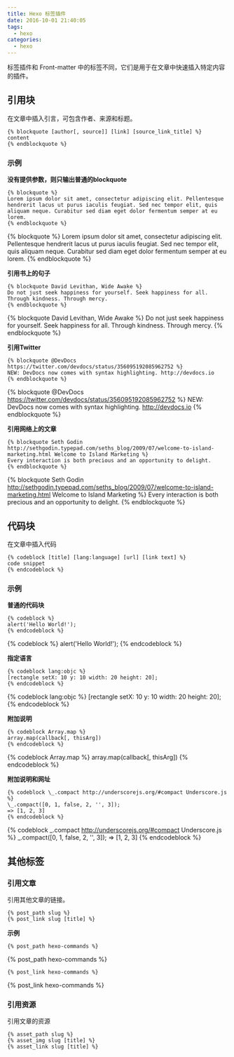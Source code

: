 ```yaml
---
title: Hexo 标签插件
date: 2016-10-01 21:40:05
tags:
  - hexo
categories:
  - hexo
---
```


标签插件和 Front-matter 中的标签不同，它们是用于在文章中快速插入特定内容的插件。

## 引用块

在文章中插入引言，可包含作者、来源和标题。
```
{% blockquote [author[, source]] [link] [source_link_title] %}
content
{% endblockquote %}
```
<!--more-->
### 示例

**没有提供参数，则只输出普通的blockquote**
```
{% blockquote %}
Lorem ipsum dolor sit amet, consectetur adipiscing elit. Pellentesque hendrerit lacus ut purus iaculis feugiat. Sed nec tempor elit, quis aliquam neque. Curabitur sed diam eget dolor fermentum semper at eu lorem.
{% endblockquote %}
```
{% blockquote %}
Lorem ipsum dolor sit amet, consectetur adipiscing elit. Pellentesque hendrerit lacus ut purus iaculis feugiat. Sed nec tempor elit, quis aliquam neque. Curabitur sed diam eget dolor fermentum semper at eu lorem.
{% endblockquote %}

**引用书上的句子**
```
{% blockquote David Levithan, Wide Awake %}
Do not just seek happiness for yourself. Seek happiness for all. Through kindness. Through mercy.
{% endblockquote %}
```
{% blockquote David Levithan, Wide Awake %}
Do not just seek happiness for yourself. Seek happiness for all. Through kindness. Through mercy.
{% endblockquote %}

**引用Twitter**
```
{% blockquote @DevDocs https://twitter.com/devdocs/status/356095192085962752 %}
NEW: DevDocs now comes with syntax highlighting. http://devdocs.io
{% endblockquote %}
```
{% blockquote @DevDocs https://twitter.com/devdocs/status/356095192085962752 %}
NEW: DevDocs now comes with syntax highlighting. http://devdocs.io
{% endblockquote %}

**引用网络上的文章**
```
{% blockquote Seth Godin http://sethgodin.typepad.com/seths_blog/2009/07/welcome-to-island-marketing.html Welcome to Island Marketing %}
Every interaction is both precious and an opportunity to delight.
{% endblockquote %}
```
{% blockquote Seth Godin http://sethgodin.typepad.com/seths_blog/2009/07/welcome-to-island-marketing.html Welcome to Island Marketing %}
Every interaction is both precious and an opportunity to delight.
{% endblockquote %}

## 代码块

在文章中插入代码
```
{% codeblock [title] [lang:language] [url] [link text] %}
code snippet
{% endcodeblock %}
```

### 示例

**普通的代码块**
```
{% codeblock %}
alert('Hello World!');
{% endcodeblock %}
```
{% codeblock %}
alert('Hello World!');
{% endcodeblock %}

**指定语言**
```
{% codeblock lang:objc %}
[rectangle setX: 10 y: 10 width: 20 height: 20];
{% endcodeblock %}
```
{% codeblock lang:objc %}
[rectangle setX: 10 y: 10 width: 20 height: 20];
{% endcodeblock %}

**附加说明**
```
{% codeblock Array.map %}
array.map(callback[, thisArg])
{% endcodeblock %}
```
{% codeblock Array.map %}
array.map(callback[, thisArg])
{% endcodeblock %}

**附加说明和网址**
```
{% codeblock \_.compact http://underscorejs.org/#compact Underscore.js %}
\_.compact([0, 1, false, 2, '', 3]);
=> [1, 2, 3]
{% endcodeblock %}
```
{% codeblock \_.compact http://underscorejs.org/#compact Underscore.js %}
\_.compact([0, 1, false, 2, '', 3]);
=> [1, 2, 3]
{% endcodeblock %}

## 其他标签

### 引用文章

引用其他文章的链接。
```
{% post_path slug %}
{% post_link slug [title] %}
```

**示例**
```
{% post_path hexo-commands %}
```
{% post_path hexo-commands %}

```
{% post_link hexo-commands %}
```
{% post_link hexo-commands %}

### 引用资源

引用文章的资源
```
{% asset_path slug %}
{% asset_img slug [title] %}
{% asset_link slug [title] %}
```
